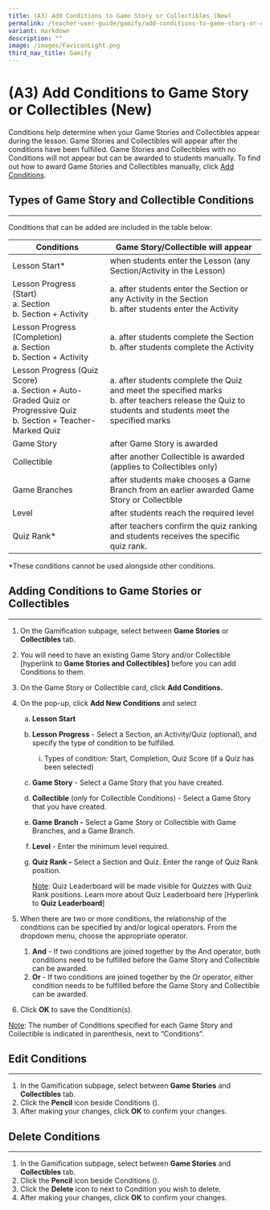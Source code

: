 ```yaml
---
title: (A3) Add Conditions to Game Story or Collectibles (New)
permalink: /teacher-user-guide/gamify/add-conditions-to-game-story-or-collectibles/
variant: markdown
description: ""
image: /images/FaviconLight.png
third_nav_title: Gamify
---
```

<h1>(A3) Add Conditions to Game Story or Collectibles (New)</h1>
<p>Conditions help determine when your Game Stories and Collectibles appear during the lesson. Game Stories and Collectibles will appear after the conditions have been fulfilled. Game Stories and Collectibles with no Conditions will not appear but can be awarded to students manually. To find out how to award Game Stories and Collectibles manually, click <a target="_blank" href="/teacher-user-guide/gamify/award-xp-game-story-and-achievements-manually/">Add Conditions</a>.</p>
<h2>Types of Game Story and Collectible Conditions</h2>
<hr>
<p>Conditions that can be added are included in the table below:</p>
<table>
<thead>
<tr>
<th>Conditions</th>
<th>Game Story/Collectible will appear</th>
</tr>
</thead>
<tbody>
<tr>
<td>Lesson Start*</td>
<td>when students enter the Lesson (any Section/Activity in the Lesson)</td>
</tr>
<tr>
<td>Lesson Progress (Start)<br>a. Section<br>b. Section + Activity<br></td>
<td>a. after students enter the Section or any Activity in the Section<br>b. after students enter the Activity<br></td>
</tr>
<tr>
<td>Lesson Progress (Completion)<br>a. Section<br>b. Section + Activity<br></td>
<td>a. after students complete the Section<br>b. after students complete the Activity<br></td>
</tr>
<tr>
<td>Lesson Progress (Quiz Score)<br>a. Section + Auto-Graded Quiz or Progressive Quiz<br>b. Section + Teacher-Marked Quiz<br></td>
<td>a. after students complete the Quiz and meet the specified marks<br>b. after teachers release the Quiz to students and students meet the specified marks<br></td>
</tr>
<tr>
<td>Game Story</td>
<td>after Game Story is awarded</td>
</tr>
<tr>
<td>Collectible</td>
<td>after another Collectible is awarded (applies to Collectibles only)</td>
</tr>
<tr>
<td>Game Branches</td>
<td>after students make chooses a Game Branch from an earlier awarded Game Story or Collectible</td>
</tr>
<tr>
<td>Level</td>
<td>after students reach the required level</td>
</tr>
<tr>
<td>Quiz Rank*</td>
<td>after teachers confirm the quiz ranking and students receives the specific quiz rank.</td>
</tr>
</tbody>
</table>
<p>*These conditions cannot be used alongside other conditions.</p>

<h2>Adding Conditions to Game Stories or Collectibles</h2>
<hr>
<ol>
    <li>
        <p>On the Gamification subpage, select between <strong>Game Stories</strong> or <strong>Collectibles</strong> tab.</p>
    </li>
    <li>
        <p>You will need to have an existing Game Story and/or Collectible [hyperlink to <strong>Game Stories and Collectibles]</strong> before you can add Conditions to them.</p>
    </li>
    <li>
        <p>On the Game Story or Collectible card, click <strong>Add Conditions.</strong></p>
    </li>
    <li>
        <p>On the pop-up, click <strong>Add New Conditions</strong> and select</p>
        <ol style="list-style-type: lower-alpha;">
            <li>
                <p><strong>Lesson Start</strong></p>
            </li>
            <li>
                <p><strong>Lesson Progress</strong> - Select a Section, an Activity/Quiz (optional), and specify the type of condition to be fulfilled.</p>
                <ol style="list-style-type: lower-roman;">
                    <li>Types of condition: Start, Completion, Quiz Score (if a Quiz has been selected)</li>
                </ol>
            </li>
            <li>
                <p><strong>Game Story</strong> - Select a Game Story that you have created.</p>
            </li>
            <li>
                <p><strong>Collectible</strong> (only for Collectible Conditions) - Select a Game Story that you have created.</p>
            </li>
            <li>
                <p><strong>Game Branch -</strong> Select a Game Story or Collectible with Game Branches, and a Game Branch.</p>
            </li>
            <li>
                <p><strong>Level</strong> - Enter the minimum level required.</p>
            </li>
            <li>
                <p><strong>Quiz Rank -</strong> Select a Section and Quiz. Enter the range of Quiz Rank position.</p>
							<p><u>Note</u>: Quiz Leaderboard will be made visible for Quizzes with Quiz Rank positions. Learn more about Quiz Leaderboard here [Hyperlink to <strong>Quiz Leaderboard</strong>]</p>
            </li>
        </ol>
    </li>
    <li>
        <p>When there are two or more conditions, the relationship of the conditions can be specified by and/or logical operators. From the dropdown menu, choose the appropriate operator.</p>
        <ol>
            <li><strong>And</strong> - If two conditions are joined together by the And operator, both conditions need to be fulfilled before the Game Story and Collectible can be awarded.</li>
            <li><strong>Or</strong> - If two conditions are joined together by the Or operator, either condition needs to be fulfilled before the Game Story and Collectible can be awarded.</li>
        </ol>
    </li>
    <li>
        <p>Click <strong><strong>OK</strong></strong> to save the Condition(s).</p>
    </li>
</ol>
<p><u>Note</u>: The number of Conditions specified for each Game Story and Collectible is indicated in parenthesis, next to “Conditions”.</p>
<h2>Edit Conditions</h2>
<hr>
<ol>
    <li>In the Gamification subpage, select between <strong>Game Stories</strong> and <strong>Collectibles</strong> tab.</li>
    <li>Click the <strong>Pencil</strong> icon beside Conditions ().</li>
    <li>After making your changes, click <strong>OK</strong> to confirm your changes.</li>
</ol>
<h2>Delete Conditions</h2>
<hr>
<ol>
    <li>In the Gamification subpage, select between <strong>Game Stories</strong> and <strong>Collectibles</strong> tab.</li>
    <li>Click the <strong>Pencil</strong> icon beside Conditions ().</li>
    <li>Click the <strong>Delete</strong> icon to next to Condition you wish to delete.</li>
    <li>After making your changes, click <strong>OK</strong> to confirm your changes.</li>
</ol>